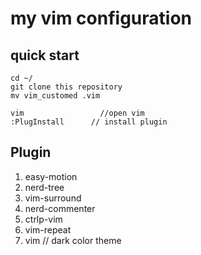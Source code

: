 # my vim configuration
## quick start
``` 
cd ~/
git clone this repository
mv vim_customed .vim

vim                 //open vim
:PlugInstall      // install plugin
```

## Plugin
1. easy-motion
2. nerd-tree
3. vim-surround
4. nerd-commenter
5. ctrlp-vim
6. vim-repeat
7. vim      // dark color theme
